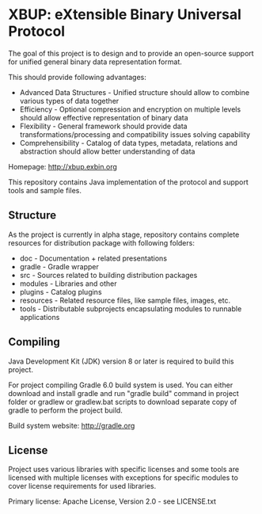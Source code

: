 XBUP: eXtensible Binary Universal Protocol
==========================================

The goal of this project is to design and to provide an open-source support for unified general binary data representation format.

This should provide following advantages:

 * Advanced Data Structures - Unified structure should allow to combine various types of data together
 * Efficiency - Optional compression and encryption on multiple levels should allow effective representation of binary data
 * Flexibility - General framework should provide data transformations/processing and compatibility issues solving capability
 * Comprehensibility - Catalog of data types, metadata, relations and abstraction should allow better understanding of data

Homepage: http://xbup.exbin.org  

This repository contains Java implementation of the protocol and support tools and sample files.

Structure
---------

As the project is currently in alpha stage, repository contains complete resources for distribution package with following folders:

 * doc - Documentation + related presentations
 * gradle - Gradle wrapper
 * src - Sources related to building distribution packages
 * modules - Libraries and other
 * plugins - Catalog plugins
 * resources - Related resource files, like sample files, images, etc.
 * tools - Distributable subprojects encapsulating modules to runnable applications

Compiling
---------

Java Development Kit (JDK) version 8 or later is required to build this project.

For project compiling Gradle 6.0 build system is used. You can either download and install gradle and run "gradle build" command in project folder or gradlew or gradlew.bat scripts to download separate copy of gradle to perform the project build.

Build system website: http://gradle.org

License
-------

Project uses various libraries with specific licenses and some tools are licensed with multiple licenses with exceptions for specific modules to cover license requirements for used libraries.

Primary license: Apache License, Version 2.0 - see LICENSE.txt
